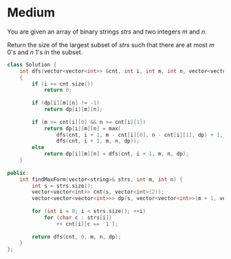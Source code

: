 # Medium

You are given an array of binary strings $strs$ and two integers $m$ and $n$.

Return the size of the largest subset of $strs$ such that there are at most $m$ $0$'s and $n$ $1$'s in the subset.

```cpp
class Solution {
    int dfs(vector<vector<int>> &cnt, int i, int m, int n, vector<vector<vector<int>>> &dp)
    {
        if (i >= cnt.size())
            return 0;
        
        if (dp[i][m][n] != -1)
            return dp[i][m][n];
        
        if (m >= cnt[i][0] && n >= cnt[i][1])
            return dp[i][m][n] = max(
                dfs(cnt, i + 1, m - cnt[i][0], n - cnt[i][1], dp) + 1, 
                dfs(cnt, i + 1, m, n, dp));
        else
            return dp[i][m][n] = dfs(cnt, i + 1, m, n, dp);
    }
    
public:
    int findMaxForm(vector<string>& strs, int m, int n) {
        int s = strs.size();
        vector<vector<int>> cnt(s, vector<int>(2));
        vector<vector<vector<int>>> dp(s, vector<vector<int>>(m + 1, vector<int>(n + 1, -1)));
        
        for (int i = 0; i < strs.size(); ++i)
            for (char c : strs[i])
                ++ cnt[i][c == '1'];
        
        return dfs(cnt, 0, m, n, dp);
    }
};
```
